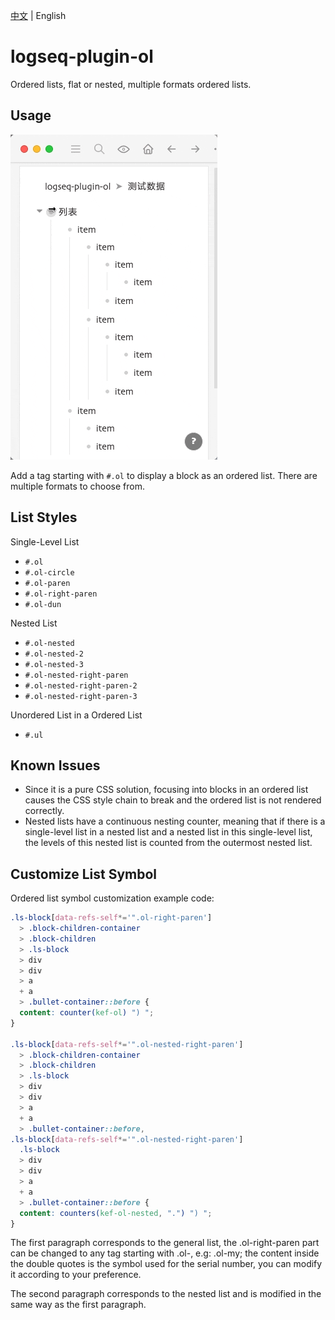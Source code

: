[中文](README.md) | English

# logseq-plugin-ol

Ordered lists, flat or nested, multiple formats ordered lists.

## Usage

![demo](./demo.gif)

Add a tag starting with `#.ol` to display a block as an ordered list. There are multiple formats to choose from.

## List Styles

Single-Level List

- `#.ol`
- `#.ol-circle`
- `#.ol-paren`
- `#.ol-right-paren`
- `#.ol-dun`

Nested List

- `#.ol-nested`
- `#.ol-nested-2`
- `#.ol-nested-3`
- `#.ol-nested-right-paren`
- `#.ol-nested-right-paren-2`
- `#.ol-nested-right-paren-3`

Unordered List in a Ordered List

- `#.ul`

## Known Issues

- Since it is a pure CSS solution, focusing into blocks in an ordered list causes the CSS style chain to break and the ordered list is not rendered correctly.
- Nested lists have a continuous nesting counter, meaning that if there is a single-level list in a nested list and a nested list in this single-level list, the levels of this nested list is counted from the outermost nested list.

## Customize List Symbol

Ordered list symbol customization example code:

```css
.ls-block[data-refs-self*='".ol-right-paren']
  > .block-children-container
  > .block-children
  > .ls-block
  > div
  > div
  > a
  + a
  > .bullet-container::before {
  content: counter(kef-ol) ") ";
}

.ls-block[data-refs-self*='".ol-nested-right-paren']
  > .block-children-container
  > .block-children
  > .ls-block
  > div
  > div
  > a
  + a
  > .bullet-container::before,
.ls-block[data-refs-self*='".ol-nested-right-paren']
  .ls-block
  > div
  > div
  > a
  + a
  > .bullet-container::before {
  content: counters(kef-ol-nested, ".") ") ";
}
```

The first paragraph corresponds to the general list, the .ol-right-paren part can be changed to any tag starting with .ol-, e.g: .ol-my; the content inside the double quotes is the symbol used for the serial number, you can modify it according to your preference.

The second paragraph corresponds to the nested list and is modified in the same way as the first paragraph.
